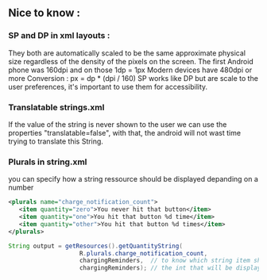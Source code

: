 ## Nice to know :

### SP and DP in xml layouts : 
They both are automatically scaled to be the same approximate physical size regardless of the density of the pixels on the screen.
The first Android phone was 160dpi and on those 1dp = 1px
Modern devices have 480dpi or more
Conversion : px = dp * (dpi / 160)
SP works like DP but are scale to the user preferences, it's important to use them for accessibility.

### Translatable strings.xml

If the value of the string is never shown to the user we can use the properties "translatable=false", with that, the android will not wast time trying to translate this String. 

### Plurals in string.xml

you can specify how a string ressource should be displayed depanding on a number

```xml
<plurals name="charge_notification_count">
   <item quantity="zero">You never hit that button</item>
   <item quantity="one">You hit that button %d time</item>
   <item quantity="other">You hit that button %d times</item>
</plurals>
```

```java
String output = getResources().getQuantityString(
					R.plurals.charge_notification_count, 
					chargingReminders, 	// to know which string item should be selected
					chargingReminders);	// the int that will be displayed
```
